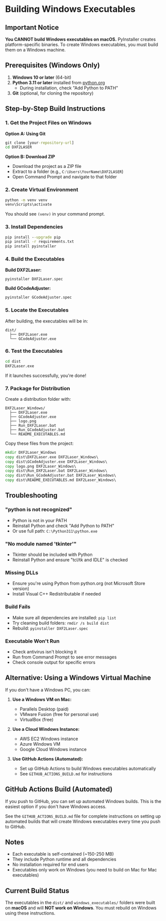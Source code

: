 # Building Windows Executables

## Important Notice
**You CANNOT build Windows executables on macOS.** PyInstaller creates platform-specific binaries. To create Windows executables, you must build them on a Windows machine.

## Prerequisites (Windows Only)

1. **Windows 10 or later** (64-bit)
2. **Python 3.11 or later** installed from [python.org](https://www.python.org/downloads/)
   - During installation, check "Add Python to PATH"
3. **Git** (optional, for cloning the repository)

## Step-by-Step Build Instructions

### 1. Get the Project Files on Windows

**Option A: Using Git**
```cmd
git clone [your-repository-url]
cd DXF2LASER
```

**Option B: Download ZIP**
- Download the project as a ZIP file
- Extract to a folder (e.g., `C:\Users\YourName\DXF2LASER`)
- Open Command Prompt and navigate to that folder

### 2. Create Virtual Environment

```cmd
python -m venv venv
venv\Scripts\activate
```

You should see `(venv)` in your command prompt.

### 3. Install Dependencies

```cmd
pip install --upgrade pip
pip install -r requirements.txt
pip install pyinstaller
```

### 4. Build the Executables

**Build DXF2Laser:**
```cmd
pyinstaller DXF2Laser.spec
```

**Build GCodeAdjuster:**
```cmd
pyinstaller GCodeAdjuster.spec
```

### 5. Locate the Executables

After building, the executables will be in:
```
dist/
  ├── DXF2Laser.exe
  └── GCodeAdjuster.exe
```

### 6. Test the Executables

```cmd
cd dist
DXF2Laser.exe
```

If it launches successfully, you're done!

### 7. Package for Distribution

Create a distribution folder with:
```
DXF2Laser_Windows/
  ├── DXF2Laser.exe
  ├── GCodeAdjuster.exe
  ├── logo.png
  ├── Run_DXF2Laser.bat
  ├── Run_GCodeAdjuster.bat
  └── README_EXECUTABLES.md
```

Copy these files from the project:
```cmd
mkdir DXF2Laser_Windows
copy dist\DXF2Laser.exe DXF2Laser_Windows\
copy dist\GCodeAdjuster.exe DXF2Laser_Windows\
copy logo.png DXF2Laser_Windows\
copy dist\Run_DXF2Laser.bat DXF2Laser_Windows\
copy dist\Run_GCodeAdjuster.bat DXF2Laser_Windows\
copy dist\README_EXECUTABLES.md DXF2Laser_Windows\
```

## Troubleshooting

### "python is not recognized"
- Python is not in your PATH
- Reinstall Python and check "Add Python to PATH"
- Or use full path: `C:\Python311\python.exe`

### "No module named 'tkinter'"
- Tkinter should be included with Python
- Reinstall Python and ensure "tcl/tk and IDLE" is checked

### Missing DLLs
- Ensure you're using Python from python.org (not Microsoft Store version)
- Install Visual C++ Redistributable if needed

### Build Fails
- Make sure all dependencies are installed: `pip list`
- Try cleaning build folders: `rmdir /s build dist`
- Rebuild: `pyinstaller DXF2Laser.spec`

### Executable Won't Run
- Check antivirus isn't blocking it
- Run from Command Prompt to see error messages
- Check console output for specific errors

## Alternative: Using a Windows Virtual Machine

If you don't have a Windows PC, you can:

1. **Use a Windows VM on Mac:**
   - Parallels Desktop (paid)
   - VMware Fusion (free for personal use)
   - VirtualBox (free)

2. **Use a Cloud Windows Instance:**
   - AWS EC2 Windows instance
   - Azure Windows VM
   - Google Cloud Windows instance

3. **Use GitHub Actions (Automated):**
   - Set up GitHub Actions to build Windows executables automatically
   - See `GITHUB_ACTIONS_BUILD.md` for instructions

## GitHub Actions Build (Automated)

If you push to GitHub, you can set up automated Windows builds. This is the easiest option if you don't have Windows access.

See the `GITHUB_ACTIONS_BUILD.md` file for complete instructions on setting up automated builds that will create Windows executables every time you push to GitHub.

## Notes

- Each executable is self-contained (~150-250 MB)
- They include Python runtime and all dependencies
- No installation required for end users
- Executables only work on Windows (you need to build on Mac for Mac executables)

## Current Build Status

The executables in the `dist/` and `windows_executables/` folders were built on **macOS** and will **NOT work on Windows**. You must rebuild on Windows using these instructions.

